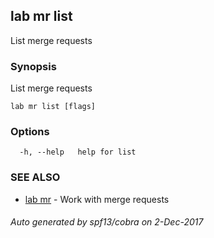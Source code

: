 ## lab mr list

List merge requests

### Synopsis


List merge requests

```
lab mr list [flags]
```

### Options

```
  -h, --help   help for list
```

### SEE ALSO
* [lab mr](lab_mr.md)	 - Work with merge requests

###### Auto generated by spf13/cobra on 2-Dec-2017
